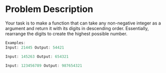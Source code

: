 # Problem Description

Your task is to make a function that can take any non-negative integer as a argument and return it with its digits in descending order. Essentially, rearrange the digits to create the highest possible number.

```javascript
Examples:
Input: 21445 Output: 54421

Input: 145263 Output: 654321

Input: 123456789 Output: 987654321
```
